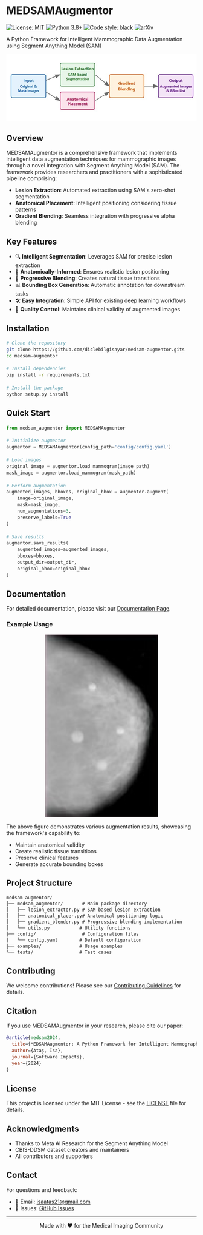 # MEDSAMAugmentor

[![License: MIT](https://img.shields.io/badge/License-MIT-yellow.svg)](https://opensource.org/licenses/MIT)
[![Python 3.8+](https://img.shields.io/badge/python-3.8+-blue.svg)](https://www.python.org/downloads/release/python-380/)
[![Code style: black](https://img.shields.io/badge/code%20style-black-000000.svg)](https://github.com/psf/black)
[![arXiv](https://img.shields.io/badge/arXiv-2024.XXXXX-b31b1b.svg)](https://arxiv.org/abs/2024.XXXXX)

A Python Framework for Intelligent Mammographic Data Augmentation using Segment Anything Model (SAM)

<p align="center">
  <img src="framework_overview.png" alt="MEDSAMAugmentor Framework Overview" width="800"/>
</p>

## Overview

MEDSAMAugmentor is a comprehensive framework that implements intelligent data augmentation techniques for mammographic images through a novel integration with Segment Anything Model (SAM). The framework provides researchers and practitioners with a sophisticated pipeline comprising:

- **Lesion Extraction**: Automated extraction using SAM's zero-shot segmentation
- **Anatomical Placement**: Intelligent positioning considering tissue patterns
- **Gradient Blending**: Seamless integration with progressive alpha blending

## Key Features

- 🔍 **Intelligent Segmentation**: Leverages SAM for precise lesion extraction
- 🎯 **Anatomically-Informed**: Ensures realistic lesion positioning
- 🔄 **Progressive Blending**: Creates natural tissue transitions
- 📊 **Bounding Box Generation**: Automatic annotation for downstream tasks
- 🛠️ **Easy Integration**: Simple API for existing deep learning workflows
- 📏 **Quality Control**: Maintains clinical validity of augmented images

## Installation

```bash
# Clone the repository
git clone https://github.com/diclebilgisayar/medsam-augmentor.gits
cd medsam-augmentor

# Install dependencies
pip install -r requirements.txt

# Install the package
python setup.py install
```

## Quick Start

```python
from medsam_augmentor import MEDSAMAugmentor

# Initialize augmentor
augmentor = MEDSAMAugmentor(config_path='config/config.yaml')

# Load images
original_image = augmentor.load_mammogram(image_path)
mask_image = augmentor.load_mammogram(mask_path)

# Perform augmentation
augmented_images, bboxes, original_bbox = augmentor.augment(
    image=original_image,
    mask=mask_image,
    num_augmentations=3,
    preserve_labels=True
)

# Save results
augmentor.save_results(
    augmented_images=augmented_images,
    bboxes=bboxes,
    output_dir=output_dir,
    original_bbox=original_bbox
)
```

## Documentation

For detailed documentation, please visit our [Documentation Page](docs/README.md).

### Example Usage

<p align="center">
  <img src="example.png" alt="Example Result" width="300"/>
</p>

The above figure demonstrates various augmentation results, showcasing the framework's capability to:
- Maintain anatomical validity
- Create realistic tissue transitions
- Preserve clinical features
- Generate accurate bounding boxes

## Project Structure

```
medsam-augmentor/
├── medsam_augmentor/       # Main package directory
│   ├── lesion_extractor.py # SAM-based lesion extraction
│   ├── anatomical_placer.py# Anatomical positioning logic
│   ├── gradient_blender.py # Progressive blending implementation
│   └── utils.py           # Utility functions
├── config/                 # Configuration files
│   └── config.yaml        # Default configuration
├── examples/              # Usage examples
└── tests/                 # Test cases
```

## Contributing

We welcome contributions! Please see our [Contributing Guidelines](CONTRIBUTING.md) for details.

## Citation

If you use MEDSAMAugmentor in your research, please cite our paper:

```bibtex
@article{medsam2024,
  title={MEDSAMAugmentor: A Python Framework for Intelligent Mammographic Data Augmentation using Segment Anything Model},
  author={Ataş, İsa},
  journal={Software Impacts},
  year={2024}
}
```

## License

This project is licensed under the MIT License - see the [LICENSE](LICENSE) file for details.

## Acknowledgments

- Thanks to Meta AI Research for the Segment Anything Model
- CBIS-DDSM dataset creators and maintainers
- All contributors and supporters

## Contact

For questions and feedback:
- 📧 Email: [isaatas21@gmail.com](mailto:isaatas21@gmail.com)
- 🌟 Issues: [GitHub Issues](https://github.com/diclebilgisayar/medsam-augmentor/issues)

---
<p align="center">
  Made with ❤️ for the Medical Imaging Community
</p>
